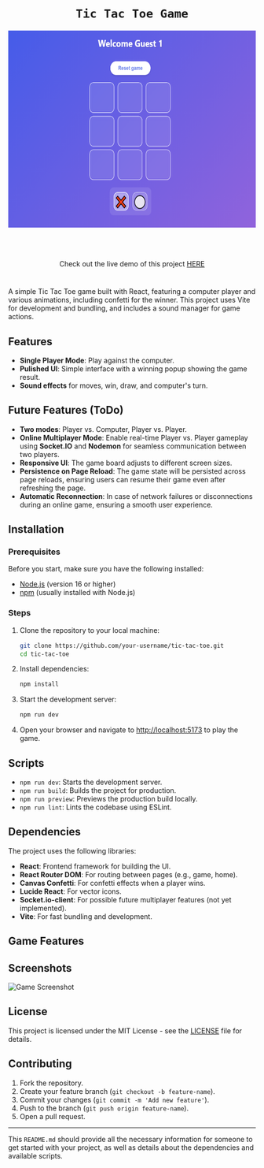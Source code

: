 
# <h1 align=center> **`Tic Tac Toe Game`** </h1>

<p align="center">
    <img src="./client/public/img/portrait.png"  height=400>
    
</p>
<!--
Read this in [Spanish](README-es.md) / Lee este archivo en [español](README-es.md)  
-->

<br>
<br>

<p align="center">
  Check out the live demo of this project  
  <a href="https://your-vercel-deployment-url.vercel.app">HERE</a>
</p>

# 

A simple Tic Tac Toe game built with React, featuring a computer player and various animations, including confetti for the winner. This project uses Vite for development and bundling, and includes a sound manager for game actions.



## Features

- **Single Player Mode**: Play against the computer.
- **Pulished UI**: Simple interface with a winning popup showing the game result.
- **Sound effects** for moves, win, draw, and computer's turn.

## Future Features (ToDo)

- **Two modes**: Player vs. Computer, Player vs. Player.
- **Online Multiplayer Mode**: Enable real-time Player vs. Player gameplay using **Socket.IO** and **Nodemon** for seamless communication between two players.
- **Responsive UI**: The game board adjusts to different screen sizes.
- **Persistence on Page Reload**: The game state will be persisted across page reloads, ensuring users can resume their game even after refreshing the page.
- **Automatic Reconnection**: In case of network failures or disconnections during an online game, ensuring a smooth user experience.

## Installation

### Prerequisites

Before you start, make sure you have the following installed:

- [Node.js](https://nodejs.org/) (version 16 or higher)
- [npm](https://www.npmjs.com/) (usually installed with Node.js)

### Steps

1. Clone the repository to your local machine:

   ```bash
   git clone https://github.com/your-username/tic-tac-toe.git
   cd tic-tac-toe
   ```

2. Install dependencies:

   ```bash
   npm install
   ```

3. Start the development server:

   ```bash
   npm run dev
   ```

4. Open your browser and navigate to [http://localhost:5173](http://localhost:5173) to play the game.

## Scripts

- `npm run dev`: Starts the development server.
- `npm run build`: Builds the project for production.
- `npm run preview`: Previews the production build locally.
- `npm run lint`: Lints the codebase using ESLint.

## Dependencies

The project uses the following libraries:

- **React**: Frontend framework for building the UI.
- **React Router DOM**: For routing between pages (e.g., game, home).
- **Canvas Confetti**: For confetti effects when a player wins.
- **Lucide React**: For vector icons.
- **Socket.io-client**: For possible future multiplayer features (not yet implemented).
- **Vite**: For fast bundling and development.

## Game Features




## Screenshots

![Game Screenshot](path/to/screenshot.png)

## License

This project is licensed under the MIT License - see the [LICENSE](LICENSE) file for details.

## Contributing

1. Fork the repository.
2. Create your feature branch (`git checkout -b feature-name`).
3. Commit your changes (`git commit -m 'Add new feature'`).
4. Push to the branch (`git push origin feature-name`).
5. Open a pull request.

---

This `README.md` should provide all the necessary information for someone to get started with your project, as well as details about the dependencies and available scripts.